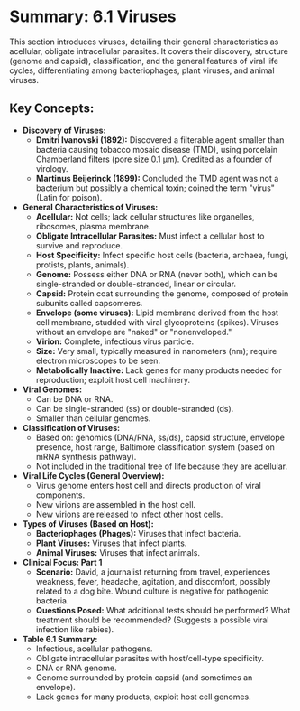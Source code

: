 # Summary: 6.1 Viruses

This section introduces viruses, detailing their general characteristics as acellular, obligate intracellular parasites. It covers their discovery, structure (genome and capsid), classification, and the general features of viral life cycles, differentiating among bacteriophages, plant viruses, and animal viruses.

## Key Concepts:

*   **Discovery of Viruses:**
    *   **Dmitri Ivanovski (1892):** Discovered a filterable agent smaller than bacteria causing tobacco mosaic disease (TMD), using porcelain Chamberland filters (pore size 0.1 µm). Credited as a founder of virology.
    *   **Martinus Beijerinck (1899):** Concluded the TMD agent was not a bacterium but possibly a chemical toxin; coined the term "virus" (Latin for poison).
*   **General Characteristics of Viruses:**
    *   **Acellular:** Not cells; lack cellular structures like organelles, ribosomes, plasma membrane.
    *   **Obligate Intracellular Parasites:** Must infect a cellular host to survive and reproduce.
    *   **Host Specificity:** Infect specific host cells (bacteria, archaea, fungi, protists, plants, animals).
    *   **Genome:** Possess either DNA or RNA (never both), which can be single-stranded or double-stranded, linear or circular.
    *   **Capsid:** Protein coat surrounding the genome, composed of protein subunits called capsomeres.
    *   **Envelope (some viruses):** Lipid membrane derived from the host cell membrane, studded with viral glycoproteins (spikes). Viruses without an envelope are "naked" or "nonenveloped."
    *   **Virion:** Complete, infectious virus particle.
    *   **Size:** Very small, typically measured in nanometers (nm); require electron microscopes to be seen.
    *   **Metabolically Inactive:** Lack genes for many products needed for reproduction; exploit host cell machinery.
*   **Viral Genomes:**
    *   Can be DNA or RNA.
    *   Can be single-stranded (ss) or double-stranded (ds).
    *   Smaller than cellular genomes.
*   **Classification of Viruses:**
    *   Based on: genomics (DNA/RNA, ss/ds), capsid structure, envelope presence, host range, Baltimore classification system (based on mRNA synthesis pathway).
    *   Not included in the traditional tree of life because they are acellular.
*   **Viral Life Cycles (General Overview):**
    *   Virus genome enters host cell and directs production of viral components.
    *   New virions are assembled in the host cell.
    *   New virions are released to infect other host cells.
*   **Types of Viruses (Based on Host):**
    *   **Bacteriophages (Phages):** Viruses that infect bacteria.
    *   **Plant Viruses:** Viruses that infect plants.
    *   **Animal Viruses:** Viruses that infect animals.
*   **Clinical Focus: Part 1**
    *   **Scenario:** David, a journalist returning from travel, experiences weakness, fever, headache, agitation, and discomfort, possibly related to a dog bite. Wound culture is negative for pathogenic bacteria.
    *   **Questions Posed:** What additional tests should be performed? What treatment should be recommended? (Suggests a possible viral infection like rabies).
*   **Table 6.1 Summary:**
    *   Infectious, acellular pathogens.
    *   Obligate intracellular parasites with host/cell-type specificity.
    *   DNA or RNA genome.
    *   Genome surrounded by protein capsid (and sometimes an envelope).
    *   Lack genes for many products, exploit host cell genomes.
